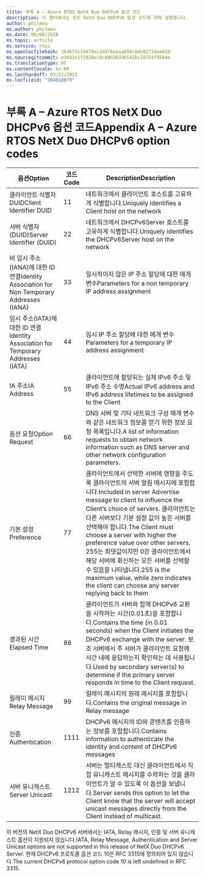 ```yaml
---
title: 부록 A – Azure RTOS NetX Duo DHCPv6 옵션 코드
description: 이 챕터에서는 모든 NetX Duo DHCPv6 옵션 코드에 대해 설명합니다.
author: philmea
ms.author: philmea
ms.date: 06/08/2020
ms.topic: article
ms.service: rtos
ms.openlocfilehash: 36d673c34479ec2d476eeaa094c0dc02714ee010
ms.sourcegitcommit: e3d42e1f2920ec9cb002634b542bc20754f9544e
ms.translationtype: HT
ms.contentlocale: ko-KR
ms.lasthandoff: 03/22/2021
ms.locfileid: "104810879"
---
```

# <a name="appendix-a--azure-rtos-netx-duo-dhcpv6-option-codes"></a><span data-ttu-id="154b0-103">부록 A – Azure RTOS NetX Duo DHCPv6 옵션 코드</span><span class="sxs-lookup"><span data-stu-id="154b0-103">Appendix A – Azure RTOS NetX Duo DHCPv6 option codes</span></span>

| <span data-ttu-id="154b0-104">옵션</span><span class="sxs-lookup"><span data-stu-id="154b0-104">Option</span></span>              | <span data-ttu-id="154b0-105">코드</span><span class="sxs-lookup"><span data-stu-id="154b0-105">Code</span></span>            | <span data-ttu-id="154b0-106">Description</span><span class="sxs-lookup"><span data-stu-id="154b0-106">Description</span></span> |
| ------------------- | ------------------- | --------------- |
| <span data-ttu-id="154b0-107">클라이언트 식별자 DUID</span><span class="sxs-lookup"><span data-stu-id="154b0-107">Client Identifier DUID</span></span> | <span data-ttu-id="154b0-108">1</span><span class="sxs-lookup"><span data-stu-id="154b0-108">1</span></span> | <span data-ttu-id="154b0-109">네트워크에서 클라이언트 호스트를 고유하게 식별합니다.</span><span class="sxs-lookup"><span data-stu-id="154b0-109">Uniquely identifies a Client host on the network</span></span> |
| <span data-ttu-id="154b0-110">서버 식별자(DUID)</span><span class="sxs-lookup"><span data-stu-id="154b0-110">Server Identifier (DUID)</span></span> | <span data-ttu-id="154b0-111">2</span><span class="sxs-lookup"><span data-stu-id="154b0-111">2</span></span> | <span data-ttu-id="154b0-112">네트워크에서 DHCPv6Server 호스트를 고유하게 식별합니다.</span><span class="sxs-lookup"><span data-stu-id="154b0-112">Uniquely identifies the DHCPv6Server host on the network</span></span> |
| <span data-ttu-id="154b0-113">비 임시 주소(IANA)에 대한 ID 연결</span><span class="sxs-lookup"><span data-stu-id="154b0-113">Identity Association for Non Temporary Addresses (IANA)</span></span> | <span data-ttu-id="154b0-114">3</span><span class="sxs-lookup"><span data-stu-id="154b0-114">3</span></span> | <span data-ttu-id="154b0-115">일시적이지 않은 IP 주소 할당에 대한 매개 변수</span><span class="sxs-lookup"><span data-stu-id="154b0-115">Parameters for a non temporary IP address assignment</span></span> |
| <span data-ttu-id="154b0-116">임시 주소(IATA)에 대한 ID 연결</span><span class="sxs-lookup"><span data-stu-id="154b0-116">Identity Association for Temporary Addresses (IATA)</span></span> | <span data-ttu-id="154b0-117">4</span><span class="sxs-lookup"><span data-stu-id="154b0-117">4</span></span> | <span data-ttu-id="154b0-118">임시 IP 주소 할당에 대한 매개 변수</span><span class="sxs-lookup"><span data-stu-id="154b0-118">Parameters for a temporary IP address assignment</span></span> |
| <span data-ttu-id="154b0-119">IA 주소</span><span class="sxs-lookup"><span data-stu-id="154b0-119">IA Address</span></span> | <span data-ttu-id="154b0-120">5</span><span class="sxs-lookup"><span data-stu-id="154b0-120">5</span></span> | <span data-ttu-id="154b0-121">클라이언트에 할당되는 실제 IPv6 주소 및 IPv6 주소 수명</span><span class="sxs-lookup"><span data-stu-id="154b0-121">Actual IPv6 address and IPv6 address lifetimes to be assigned to the Client</span></span> |
| <span data-ttu-id="154b0-122">옵션 요청</span><span class="sxs-lookup"><span data-stu-id="154b0-122">Option Request</span></span> | <span data-ttu-id="154b0-123">6</span><span class="sxs-lookup"><span data-stu-id="154b0-123">6</span></span> | <span data-ttu-id="154b0-124">DNS 서버 및 기타 네트워크 구성 매개 변수와 같은 네트워크 정보를 얻기 위한 정보 요청 목록입니다.</span><span class="sxs-lookup"><span data-stu-id="154b0-124">A list of information requests to obtain network information such as DNS server and other network configuration parameters.</span></span> |
| <span data-ttu-id="154b0-125">기본 설정</span><span class="sxs-lookup"><span data-stu-id="154b0-125">Preference</span></span> | <span data-ttu-id="154b0-126">7</span><span class="sxs-lookup"><span data-stu-id="154b0-126">7</span></span> | <span data-ttu-id="154b0-127">클라이언트에서 선택한 서버에 영향을 주도록 클라이언트의 서버 알림 메시지에 포함합니다.</span><span class="sxs-lookup"><span data-stu-id="154b0-127">Included in server Advertise message to client to influence the Client’s choice of servers.</span></span> <span data-ttu-id="154b0-128">클라이언트는 다른 서버보다 기본 설정 값이 높은 서버를 선택해야 합니다.</span><span class="sxs-lookup"><span data-stu-id="154b0-128">The Client must choose a server with higher the preference value over other servers.</span></span> <span data-ttu-id="154b0-129">255는 최댓값이지만 0은 클라이언트에서 해당 서버에 회신하는 모든 서버를 선택할 수 있음을 나타냅니다.</span><span class="sxs-lookup"><span data-stu-id="154b0-129">255 is the maximum value, while zero indicates the client can choose any server replying back to them</span></span> |
| <span data-ttu-id="154b0-130">경과된 시간</span><span class="sxs-lookup"><span data-stu-id="154b0-130">Elapsed Time</span></span> | <span data-ttu-id="154b0-131">8</span><span class="sxs-lookup"><span data-stu-id="154b0-131">8</span></span> | <span data-ttu-id="154b0-132">클라이언트가 서버와 함께 DHCPv6 교환을 시작하는 시간(0.01초)을 포함합니다.</span><span class="sxs-lookup"><span data-stu-id="154b0-132">Contains the time (in 0.01 seconds) when the Client initiates the DHCPv6 exchange with the server.</span></span> <span data-ttu-id="154b0-133">보조 서버에서 주 서버가 클라이언트 요청에 시간 내에 응답하는지 확인하는 데 사용됩니다.</span><span class="sxs-lookup"><span data-stu-id="154b0-133">Used by secondary server(s) to determine if the primary server responds in time to the Client request.</span></span> |
| <span data-ttu-id="154b0-134">릴레이 메시지</span><span class="sxs-lookup"><span data-stu-id="154b0-134">Relay Message</span></span> | <span data-ttu-id="154b0-135">9</span><span class="sxs-lookup"><span data-stu-id="154b0-135">9</span></span> | <span data-ttu-id="154b0-136">릴레이 메시지의 원래 메시지를 포함합니다.</span><span class="sxs-lookup"><span data-stu-id="154b0-136">Contains the original message in Relay message</span></span> | 
| <span data-ttu-id="154b0-137">인증</span><span class="sxs-lookup"><span data-stu-id="154b0-137">Authentication</span></span> | <span data-ttu-id="154b0-138">11</span><span class="sxs-lookup"><span data-stu-id="154b0-138">11</span></span> | <span data-ttu-id="154b0-139">DHCPv6 메시지의 ID와 콘텐츠를 인증하는 정보를 포함합니다.</span><span class="sxs-lookup"><span data-stu-id="154b0-139">Contains information to authenticate the identity and content of DHCPv6 messages</span></span> |
| <span data-ttu-id="154b0-140">서버 유니캐스트</span><span class="sxs-lookup"><span data-stu-id="154b0-140">Server Unicast</span></span> | <span data-ttu-id="154b0-141">12</span><span class="sxs-lookup"><span data-stu-id="154b0-141">12</span></span> | <span data-ttu-id="154b0-142">서버는 멀티캐스트 대신 클라이언트에서 직접 유니캐스트 메시지를 수락하는 것을 클라이언트가 알 수 있도록 이 옵션을 보냅니다.</span><span class="sxs-lookup"><span data-stu-id="154b0-142">Server sends this option to let the Client know that the server will accept unicast messages directly from the Client instead of multicast.</span></span> |

<span data-ttu-id="154b0-143">이 버전의 NetX Duo DHCPv6 서버에서는 IATA, Relay 메시지, 인증 및 서버 유니캐스트 옵션이 지원되지 않습니다.</span><span class="sxs-lookup"><span data-stu-id="154b0-143">IATA, Relay Message, Authentication and Server Unicast options are not supported in this release of NetX Duo DHCPv6 Server.</span></span> <span data-ttu-id="154b0-144">현재 DHCPv6 프로토콜 옵션 코드 10은 RFC 3315에 정의되어 있지 않습니다.</span><span class="sxs-lookup"><span data-stu-id="154b0-144">The current DHCPv6 protocol option code 10 is left undefined in RFC 3315.</span></span>